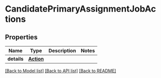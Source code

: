 # CandidatePrimaryAssignmentJobActions

## Properties
Name | Type | Description | Notes
------------ | ------------- | ------------- | -------------
**details** | [**Action**](Action.md) |  | 

[[Back to Model list]](../README.md#documentation-for-models) [[Back to API list]](../README.md#documentation-for-api-endpoints) [[Back to README]](../README.md)


